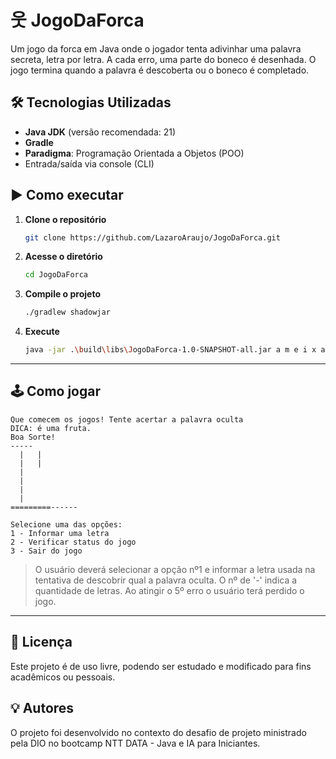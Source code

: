 # 웃 JogoDaForca

Um jogo da forca em Java onde o jogador tenta adivinhar uma palavra secreta, letra por letra. A cada erro, uma parte do boneco é desenhada. O jogo termina quando a palavra é descoberta ou o boneco é completado.

## 🛠 Tecnologias Utilizadas

- **Java JDK** (versão recomendada: 21)
- **Gradle**
- **Paradigma**: Programação Orientada a Objetos (POO)
- Entrada/saída via console (CLI)

## ▶️ Como executar

1. **Clone o repositório**
   ```bash
   git clone https://github.com/LazaroAraujo/JogoDaForca.git
   ```
2. **Acesse o diretório**
   ```bash
   cd JogoDaForca
   ```
3. **Compile o projeto**
   ```bash
   ./gradlew shadowjar
   ```
4. **Execute**
   ```bash
   java -jar .\build\libs\JogoDaForca-1.0-SNAPSHOT-all.jar a m e i x a
   ```

---

## 🕹 Como jogar

```
Que comecem os jogos! Tente acertar a palavra oculta
DICA: é uma fruta.
Boa Sorte!
-----        
  |   |        
  |   |        
  |            
  |            
  |            
  |            
=========------

Selecione uma das opções:
1 - Informar uma letra
2 - Verificar status do jogo
3 - Sair do jogo
```

> O usuário deverá selecionar a opção nº1 e informar a letra usada na tentativa de descobrir qual a palavra oculta. O nº de '-' indica a quantidade de letras. Ao atingir o 5º erro o usuário terá perdido o jogo.

---

## 📜 Licença

Este projeto é de uso livre, podendo ser estudado e modificado para fins acadêmicos ou pessoais.

## 💡 Autores

O projeto foi desenvolvido no contexto do desafio de projeto ministrado pela DIO no bootcamp NTT DATA - Java e IA para Iniciantes.


